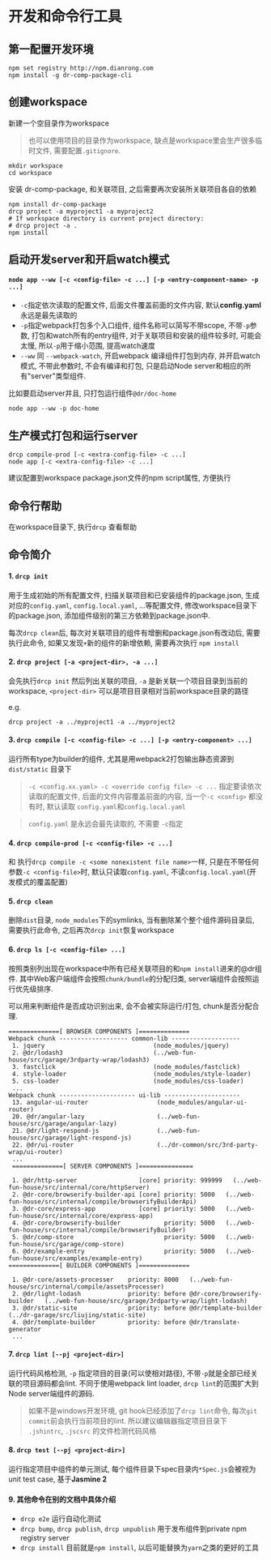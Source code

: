 开发和命令行工具
===============
## 第一配置开发环境
```
npm set registry http://npm.dianrong.com
npm install -g dr-comp-package-cli
```
## 创建workspace
新建一个空目录作为workspace
> 也可以使用项目的目录作为workspace, 缺点是workspace里会生产很多临时文件, 需要配置`.gitignore`.
```
mkdir workspace
cd workspace
```
安装 dr-comp-package, 和关联项目, 之后需要再次安装所关联项目各自的依赖
```
npm install dr-comp-package
drcp project -a myproject1 -a myproject2
# If workspace directory is current project directory:
# drcp project -a .
npm install
```

## 启动开发server和开启watch模式
#### `node app --ww [-c <config-file> -c ...] [-p <entry-component-name> -p ...]`
- `-c`指定依次读取的配置文件, 后面文件覆盖前面的文件内容, 默认**config.yaml**永远是最先读取的
- `-p`指定webpack打包多个入口组件, 组件名称可以简写不带scope, 不带`-p`参数, 打包和watch所有的entry组件, 对于关联项目和安装的组件较多时, 可能会太慢, 所以`-p`用于缩小范围, 提高watch速度
- `--ww` 同 `--webpack-watch`, 开启webpack 编译组件打包到内存, 并开启watch模式, 不带此参数时, 不会有编译和打包, 只是启动Node server和相应的所有"server"类型组件.

比如要启动server并且, 只打包运行组件`@dr/doc-home`
```
node app --ww -p doc-home
```

## 生产模式打包和运行server
```
drcp compile-prod [-c <extra-config-file> -c ...]
node app [-c <extra-config-file> -c ...]
```
建议配置到workspace package.json文件的npm script属性, 方便执行

## 命令行帮助
在workspace目录下, 执行`drcp` 查看帮助

## 命令简介
#### 1. `drcp init`
用于生成初始的所有配置文件, 扫描关联项目和已安装组件的package.json, 生成对应的`config.yaml`, `config.local.yaml`, ...等配置文件, 修改workspace目录下的package.json, 添加组件级别的第三方依赖到package.json中.

每次`drcp clean`后, 每次对关联项目的组件有增删和package.json有改动后, 需要执行此命令, 如果又发现`+`新的组件的新增依赖, 需要再次执行
`npm install`

#### 2. `drcp project [-a <project-dir>, -a ...]`
会先执行`drcp init` 然后列出关联的项目, `-a` 是新关联一个项目目录到当前的workspace, `<project-dir>` 可以是项目目录相对当前workspace目录的路径

e.g.
```
drcp project -a ../myproject1 -a ../myproject2
```

#### 3. `drcp compile [-c <config-file> -c ...] [-p <entry-component> ...]`
运行所有type为builder的组件, 尤其是用webpack2打包输出静态资源到`dist/static` 目录下
> `-c <config.xx.yaml> -c <override config file> -c ...` 指定要读依次读取的配置文件, 后面的文件内容覆盖前面的内容, 当一个`-c <config>` 都没有时, 默认读取 `config.yaml`和`config.local.yaml`

> `config.yaml` 是永远会最先读取的, 不需要 `-c`指定

#### 4. `drcp compile-prod [-c <config-file> -c ...]`
和 执行`drcp compile -c <some nonexistent file name>`一样, 只是在不带任何参数`-c <config-file>`时, 默认只读取`config.yaml`, 不读`config.local.yaml`(开发模式的覆盖配置)


#### 5. `drcp clean` 
删除`dist`目录, `node_modules`下的symlinks, 当有删除某个整个组件源码目录后, 需要执行此命令, 之后再次`drcp init`恢复workspace

#### 6. `drcp ls [-c <config-file> ...]`
按照类别列出现在workspace中所有已经关联项目的和`npm install`进来的@dr组件. 其中Web客户端组件会按照`chunk/bundle`的分配归类, server端组件会按照运行优先级排序.

可以用来判断组件是否成功识别出来, 会不会被实际运行/打包, chunk是否分配合理.
```
==============[ BROWSER COMPONENTS ]==============
Webpack chunk ------------------- common-lib -------------------
 1. jquery                              (node_modules/jquery)
 2. @dr/lodash3                         (../web-fun-house/src/garage/3rdparty-wrap/lodash3)
 3. fastclick                           (node_modules/fastclick)
 4. style-loader                        (node_modules/style-loader)
 5. css-loader                          (node_modules/css-loader)
 ...
Webpack chunk --------------------- ui-lib ---------------------
 13. angular-ui-router                   (node_modules/angular-ui-router)
 20. @dr/angular-lazy                    (../web-fun-house/src/garage/angular-lazy)
 21. @dr/light-respond-js                (../web-fun-house/src/garage/light-respond-js)
 22. @dr/ui-router                       (../dr-common/src/3rd-party-wrap/ui-router)
 ...
 ==============[ SERVER COMPONENTS ]===============

 1. @dr/http-server                 [core] priority: 999999   (../web-fun-house/src/internal/core/httpServer)
 2. @dr-core/browserify-builder-api [core] priority: 5000   (../web-fun-house/src/internal/compile/browserifyBuilderApi)
 3. @dr-core/express-app            [core] priority: 5000   (../web-fun-house/src/internal/core/express-app)
 4. @dr-core/browserify-builder            priority: 5000   (../web-fun-house/src/internal/compile/browserifyBuilder)
 5. @dr/comp-store                         priority: 5000   (../web-fun-house/src/garage/comp-store)
 6. @dr/example-entry                      priority: 5000   (../web-fun-house/src/examples/example-entry)
==============[ BUILDER COMPONENTS ]==============

 1. @dr-core/assets-processer    priority: 8000   (../web-fun-house/src/internal/compile/assetsProcesser)
 2. @dr/light-lodash             priority: before @dr-core/browserify-builder   (../web-fun-house/src/garage/3rdparty-wrap/light-lodash)
 3. @dr/static-site              priority: before @dr/template-builder   (../dr-garage/src/liujing/static-site)
 4. @dr/template-builder         priority: before @dr/translate-generator
 ...
 ```
#### 7. `drcp lint [--pj <project-dir>]`
运行代码风格检测, `-p` 指定项目的目录(可以使相对路径), 不带`-p`就是全部已经关联的项目源码都会lint.
不同于使用webpack lint loader, `drcp lint`的范围扩大到Node server端组件的源码.
> 如果不是windows开发环境, git hook已经添加了`drcp lint`命令, 每次`git commit`前会执行当前项目的lint.
所以建议编辑器指定项目目录下 `.jshintrc`, `.jscsrc` 的文件检测代码风格

#### 8. `drcp test [--pj <project-dir>]`
运行指定项目中组件的单元测试, 每个组件目录下spec目录内`*Spec.js`会被视为unit test case, 基于**Jasmine 2**

#### 9. 其他命令在别的文档中具体介绍
- `drcp e2e` 运行自动化测试
- `drcp bump`, `drcp publish`, `drcp unpublish` 用于发布组件到private npm registry server
- `drcp install` 目前就是`npm install`, 以后可能替换为`yarn`之类的更好的工具





